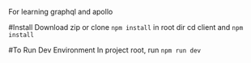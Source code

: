 For learning graphql and apollo

#Install
Download zip or clone
`npm install` in root dir
cd client and `npm install`

#To Run Dev Environment
In project root, run `npm run dev`
